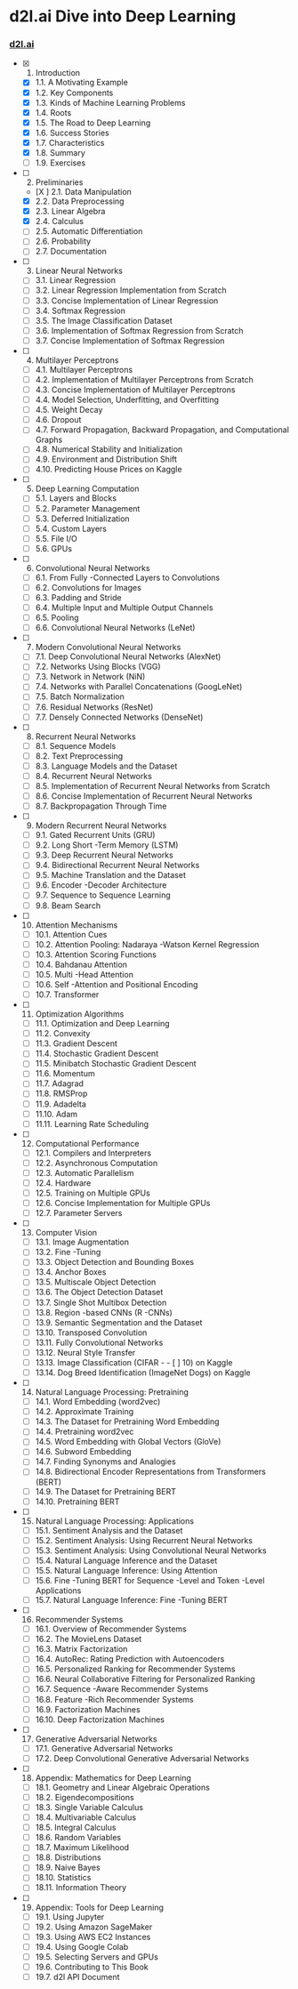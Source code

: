 # d2l.ai Dive into Deep Learning

### [d2l.ai](https://d2l.ai/)

- [X] 1. Introduction
  - [X] 1.1. A Motivating Example
  - [X] 1.2. Key Components
  - [X] 1.3. Kinds of Machine Learning Problems
  - [X] 1.4. Roots
  - [X] 1.5. The Road to Deep Learning
  - [X] 1.6. Success Stories
  - [X] 1.7. Characteristics
  - [X] 1.8. Summary
  - [ ] 1.9. Exercises
- [ ] 2. Preliminaries
  - [X ] 2.1. Data Manipulation
  - [X] 2.2. Data Preprocessing
  - [X] 2.3. Linear Algebra
  - [X] 2.4. Calculus
  - [ ] 2.5. Automatic Differentiation
  - [ ] 2.6. Probability
  - [ ] 2.7. Documentation
- [ ] 3. Linear Neural Networks
  - [ ] 3.1. Linear Regression
  - [ ] 3.2. Linear Regression Implementation from Scratch
  - [ ] 3.3. Concise Implementation of Linear Regression
  - [ ] 3.4. Softmax Regression
  - [ ] 3.5. The Image Classification Dataset
  - [ ] 3.6. Implementation of Softmax Regression from Scratch
  - [ ] 3.7. Concise Implementation of Softmax Regression
- [ ] 4. Multilayer Perceptrons
  - [ ] 4.1. Multilayer Perceptrons
  - [ ] 4.2. Implementation of Multilayer Perceptrons from Scratch
  - [ ] 4.3. Concise Implementation of Multilayer Perceptrons
  - [ ] 4.4. Model Selection, Underfitting, and Overfitting
  - [ ] 4.5. Weight Decay
  - [ ] 4.6. Dropout
  - [ ] 4.7. Forward Propagation, Backward Propagation, and Computational Graphs
  - [ ] 4.8. Numerical Stability and Initialization
  - [ ] 4.9. Environment and Distribution Shift
  - [ ] 4.10. Predicting House Prices on Kaggle
- [ ] 5. Deep Learning Computation
  - [ ] 5.1. Layers and Blocks
  - [ ] 5.2. Parameter Management
  - [ ] 5.3. Deferred Initialization
  - [ ] 5.4. Custom Layers
  - [ ] 5.5. File I/O
  - [ ] 5.6. GPUs
- [ ] 6. Convolutional Neural Networks
  - [ ] 6.1. From Fully  -Connected Layers to Convolutions
  - [ ] 6.2. Convolutions for Images
  - [ ] 6.3. Padding and Stride
  - [ ] 6.4. Multiple Input and Multiple Output Channels
  - [ ] 6.5. Pooling
  - [ ] 6.6. Convolutional Neural Networks (LeNet)
- [ ] 7. Modern Convolutional Neural Networks
  - [ ] 7.1. Deep Convolutional Neural Networks (AlexNet)
  - [ ] 7.2. Networks Using Blocks (VGG)
  - [ ] 7.3. Network in Network (NiN)
  - [ ] 7.4. Networks with Parallel Concatenations (GoogLeNet)
  - [ ] 7.5. Batch Normalization
  - [ ] 7.6. Residual Networks (ResNet)
  - [ ] 7.7. Densely Connected Networks (DenseNet)
- [ ] 8. Recurrent Neural Networks
  - [ ] 8.1. Sequence Models
  - [ ] 8.2. Text Preprocessing
  - [ ] 8.3. Language Models and the Dataset
  - [ ] 8.4. Recurrent Neural Networks
  - [ ] 8.5. Implementation of Recurrent Neural Networks from Scratch
  - [ ] 8.6. Concise Implementation of Recurrent Neural Networks
  - [ ] 8.7. Backpropagation Through Time
- [ ] 9. Modern Recurrent Neural Networks
  - [ ] 9.1. Gated Recurrent Units (GRU)
  - [ ] 9.2. Long Short  -Term Memory (LSTM)
  - [ ] 9.3. Deep Recurrent Neural Networks
  - [ ] 9.4. Bidirectional Recurrent Neural Networks
  - [ ] 9.5. Machine Translation and the Dataset
  - [ ] 9.6. Encoder  -Decoder Architecture
  - [ ] 9.7. Sequence to Sequence Learning
  - [ ] 9.8. Beam Search
- [ ] 10. Attention Mechanisms
  - [ ] 10.1. Attention Cues
  - [ ] 10.2. Attention Pooling: Nadaraya  -Watson Kernel Regression
  - [ ] 10.3. Attention Scoring Functions
  - [ ] 10.4. Bahdanau Attention
  - [ ] 10.5. Multi  -Head Attention
  - [ ] 10.6. Self  -Attention and Positional Encoding
  - [ ] 10.7. Transformer
- [ ] 11. Optimization Algorithms
  - [ ] 11.1. Optimization and Deep Learning
  - [ ] 11.2. Convexity
  - [ ] 11.3. Gradient Descent
  - [ ] 11.4. Stochastic Gradient Descent
  - [ ] 11.5. Minibatch Stochastic Gradient Descent
  - [ ] 11.6. Momentum
  - [ ] 11.7. Adagrad
  - [ ] 11.8. RMSProp
  - [ ] 11.9. Adadelta
  - [ ] 11.10. Adam
  - [ ] 11.11. Learning Rate Scheduling
- [ ] 12. Computational Performance
  - [ ] 12.1. Compilers and Interpreters
  - [ ] 12.2. Asynchronous Computation
  - [ ] 12.3. Automatic Parallelism
  - [ ] 12.4. Hardware
  - [ ] 12.5. Training on Multiple GPUs
  - [ ] 12.6. Concise Implementation for Multiple GPUs
  - [ ] 12.7. Parameter Servers
- [ ] 13. Computer Vision
  - [ ] 13.1. Image Augmentation
  - [ ] 13.2. Fine  -Tuning
  - [ ] 13.3. Object Detection and Bounding Boxes
  - [ ] 13.4. Anchor Boxes
  - [ ] 13.5. Multiscale Object Detection
  - [ ] 13.6. The Object Detection Dataset
  - [ ] 13.7. Single Shot Multibox Detection
  - [ ] 13.8. Region  -based CNNs (R  -CNNs)
  - [ ] 13.9. Semantic Segmentation and the Dataset
  - [ ] 13.10. Transposed Convolution
  - [ ] 13.11. Fully Convolutional Networks
  - [ ] 13.12. Neural Style Transfer
  - [ ] 13.13. Image Classification (CIFAR  -  - [ ] 10) on Kaggle
  - [ ] 13.14. Dog Breed Identification (ImageNet Dogs) on Kaggle
- [ ] 14. Natural Language Processing: Pretraining
  - [ ] 14.1. Word Embedding (word2vec)
  - [ ] 14.2. Approximate Training
  - [ ] 14.3. The Dataset for Pretraining Word Embedding
  - [ ] 14.4. Pretraining word2vec
  - [ ] 14.5. Word Embedding with Global Vectors (GloVe)
  - [ ] 14.6. Subword Embedding
  - [ ] 14.7. Finding Synonyms and Analogies
  - [ ] 14.8. Bidirectional Encoder Representations from Transformers (BERT)
  - [ ] 14.9. The Dataset for Pretraining BERT
  - [ ] 14.10. Pretraining BERT
- [ ] 15. Natural Language Processing: Applications
  - [ ] 15.1. Sentiment Analysis and the Dataset
  - [ ] 15.2. Sentiment Analysis: Using Recurrent Neural Networks
  - [ ] 15.3. Sentiment Analysis: Using Convolutional Neural Networks
  - [ ] 15.4. Natural Language Inference and the Dataset
  - [ ] 15.5. Natural Language Inference: Using Attention
  - [ ] 15.6. Fine  -Tuning BERT for Sequence  -Level and Token  -Level Applications
  - [ ] 15.7. Natural Language Inference: Fine  -Tuning BERT
- [ ] 16. Recommender Systems
  - [ ] 16.1. Overview of Recommender Systems
  - [ ] 16.2. The MovieLens Dataset
  - [ ] 16.3. Matrix Factorization
  - [ ] 16.4. AutoRec: Rating Prediction with Autoencoders
  - [ ] 16.5. Personalized Ranking for Recommender Systems
  - [ ] 16.6. Neural Collaborative Filtering for Personalized Ranking
  - [ ] 16.7. Sequence  -Aware Recommender Systems
  - [ ] 16.8. Feature  -Rich Recommender Systems
  - [ ] 16.9. Factorization Machines
  - [ ] 16.10. Deep Factorization Machines
- [ ] 17. Generative Adversarial Networks
  - [ ] 17.1. Generative Adversarial Networks
  - [ ] 17.2. Deep Convolutional Generative Adversarial Networks
- [ ] 18. Appendix: Mathematics for Deep Learning
  - [ ] 18.1. Geometry and Linear Algebraic Operations
  - [ ] 18.2. Eigendecompositions
  - [ ] 18.3. Single Variable Calculus
  - [ ] 18.4. Multivariable Calculus
  - [ ] 18.5. Integral Calculus
  - [ ] 18.6. Random Variables
  - [ ] 18.7. Maximum Likelihood
  - [ ] 18.8. Distributions
  - [ ] 18.9. Naive Bayes
  - [ ] 18.10. Statistics
  - [ ] 18.11. Information Theory
- [ ] 19. Appendix: Tools for Deep Learning
  - [ ] 19.1. Using Jupyter
  - [ ] 19.2. Using Amazon SageMaker
  - [ ] 19.3. Using AWS EC2 Instances
  - [ ] 19.4. Using Google Colab
  - [ ] 19.5. Selecting Servers and GPUs
  - [ ] 19.6. Contributing to This Book
  - [ ] 19.7. d2l API Document
